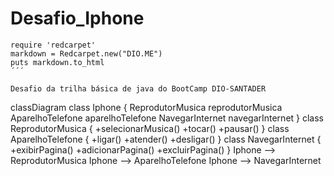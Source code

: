 # Desafio_Iphone

```
require 'redcarpet'
markdown = Redcarpet.new("DIO.ME")
puts markdown.to_html
´´´

Desafio da trilha básica de java do BootCamp DIO-SANTADER

   ```
classDiagram
    class Iphone {
        ReprodutorMusica reprodutorMusica
        AparelhoTelefone aparelhoTelefone
        NavegarInternet navegarInternet
    }
    class ReprodutorMusica {
        +selecionarMusica()
        +tocar()
        +pausar()
    }
    class AparelhoTelefone {
        +ligar()
        +atender()
        +desligar()
    }
    class NavegarInternet {
        +exibirPagina()
        +adicionarPagina()
        +excluirPagina()
    }
    Iphone --> ReprodutorMusica
    Iphone --> AparelhoTelefone
    Iphone --> NavegarInternet

